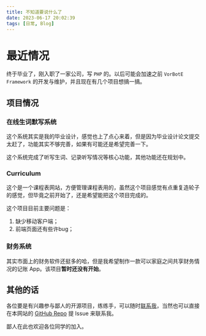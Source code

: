 ```yaml
---
title: 不知道要说什么了
date: 2023-06-17 20:02:39
tags: [日常, Blog]
---
```


# 最近情况

终于毕业了，刚入职了一家公司，写 `PHP` 的。以后可能会加速之前 `VorBotE Framework` 的开发与维护，并且现在有几个项目想搞一搞。

## 项目情况

### 在线生词默写系统

这个系统其实是我的毕业设计，感觉也上了点心来着，但是因为毕业设计论文提交太赶了，功能其实不够完善，如果有可能还是希望完善一下。

这个系统完成了听写生词、记录听写情况等核心功能，其他功能还在规划中。

### Curriculum 

这个是一个课程表网站，方便管理课程表用的，虽然这个项目感觉有点重复造轮子的感觉，但毕竟之前开始了，还是希望能把这个项目完成的。

这个项目目前主要问题是：

1. 缺少移动客户端；
2. 前端页面还有些许bug；

### 财务系统

其实市面上的财务软件还挺多的哈，但是我希望制作一款可以家庭之间共享财务情况的记账 App。该项目**暂时还没有开始**。

## 其他的话

各位要是有兴趣参与鄙人的开源项目，练练手，可以随时[联系我](mailto:really@zihlu.wang)，当然也可以直接在本网站的 [GitHub Repo](https://github.com/zihluwang/zihluwang.github.io) 提 Issue 来联系我。

鄙人在此也欢迎各位同学的加入。
